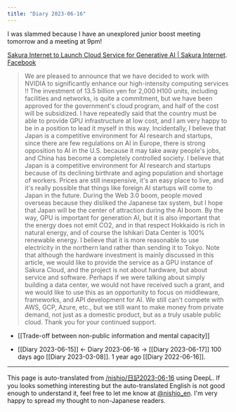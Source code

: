 ```yaml
---
title: "Diary 2023-06-16"
---
```


I was slammed because I have an unexplored junior boost meeting tomorrow and a meeting at 9pm!

[Sakura Internet to Launch Cloud Service for Generative AI | Sakura Internet](https://www.sakura.ad.jp/corporate/information/newsreleases/2023/06/16/1968211860).
[Facebook](https://www.facebook.com/kunihirotanaka/posts/pfbid02BdSZZ5FS35FFBwBUB6V7WjQJ9vbSkKPQi1CQEG2w1eDkHX8W6ndtHpaXRCAPagi1l)
> We are pleased to announce that we have decided to work with NVIDIA to significantly enhance our high-intensity computing services ‼️
>  The investment of 13.5 billion yen for 2,000 H100 units, including facilities and networks, is quite a commitment, but we have been approved for the government's cloud program, and half of the cost will be subsidized.
>  I have repeatedly said that the country must be able to provide GPU infrastructure at low cost, and I am very happy to be in a position to lead it myself in this way.
>  Incidentally, I believe that Japan is a competitive environment for AI research and startups, since there are few regulations on AI in Europe, there is strong opposition to AI in the U.S. because it may take away people's jobs, and China has become a completely controlled society. I believe that Japan is a competitive environment for AI research and startups because of its declining birthrate and aging population and shortage of workers.
>  Prices are still inexpensive, it's an easy place to live, and it's really possible that things like foreign AI startups will come to Japan in the future.
>  During the Web 3.0 boom, people moved overseas because they disliked the Japanese tax system, but I hope that Japan will be the center of attraction during the AI boom.
>  By the way, GPU is important for generation AI, but it is also important that the energy does not emit CO2, and in that respect Hokkaido is rich in natural energy, and of course the Ishikari Data Center is 100% renewable energy. I believe that it is more reasonable to use electricity in the northern land rather than sending it to Tokyo.
>  Note that although the hardware investment is mainly discussed in this article, we would like to provide the service as a GPU instance of Sakura Cloud, and the project is not about hardware, but about service and software.
>  Perhaps if we were talking about simply building a data center, we would not have received such a grant, and we would like to use this as an opportunity to focus on middleware, frameworks, and API development for AI.
>  We still can't compete with AWS, GCP, Azure, etc., but we still want to make money from private demand, not just as a domestic product, but as a truly usable public cloud.
>  Thank you for your continued support.

- [[Trade-off between non-public information and mental capacity]]

- [[Diary 2023-06-15]] ← Diary 2023-06-16 → [[Diary 2023-06-17]]
100 days ago [[Diary 2023-03-08]].
1 year ago [[Diary 2022-06-16]].
---
This page is auto-translated from [/nishio/日記2023-06-16](https://scrapbox.io/nishio/日記2023-06-16) using DeepL. If you looks something interesting but the auto-translated English is not good enough to understand it, feel free to let me know at [@nishio_en](https://twitter.com/nishio_en). I'm very happy to spread my thought to non-Japanese readers.